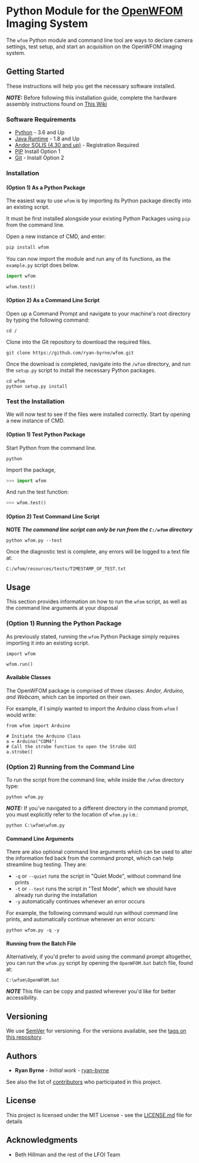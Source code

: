 # Python Module for the [OpenWFOM](https://hillmanlab.zuckermaninstitute.columbia.edu/content/optical-imaging-and-microscopy-development-and-dissemination) Imaging System

The ```wfom``` Python module and command line tool are ways to declare camera settings, test setup, and start an acquisition on the OpenWFOM imaging system.

## Getting Started

These instructions will help you get the necessary software installed.

***NOTE:*** Before following this installation guide, complete the hardware assembly instructions found on [This Wiki](https://github.com/ryan-byrne/wfom/wiki)

### Software Requirements

* [Python](https://www.python.org/downloads/) - 3.6 and Up
* [Java Runtime](https://java.com/en/download/) - 1.8 and Up
* [Andor SOLIS (4.30 and up)](http://www.andor.com/downloads) - Registration Required
* [PIP](https://pip.pypa.io/en/stable/installing/) Install Option 1
* [Git](https://git-scm.com/download/win) - Install Option 2

### Installation

#### (Option 1) As a Python Package

The easiest way to use ```wfom``` is by importing its Python package directly into an existing script.

It must be first installed alongside your existing Python Packages using ```pip``` from the command line.

Open a new instance of CMD, and enter:

``` cmd
pip install wfom
```

You can now import the module and run any of its functions, as the ```example.py``` script does below.

``` python
import wfom

wfom.test()
```

#### (Option 2) As a Command Line Script

Open up a Command Prompt and navigate to your machine's root directory by typing the following command:

```
cd /
```

Clone into the Git repository to download the required files.

```
git clone https://github.com/ryan-byrne/wfom.git
```

Once the download is completed, navigate into the ```/wfom``` directory, and run the ```setup.py``` script
to install the necessary Python packages.

```
cd wfom
python setup.py install
```

### Test the Installation

We will now test to see if the files were installed correctly. Start by opening a new instance of CMD.

#### (Option 1) Test Python Package

Start Python from the command line.

```
python
```

Import the package,

``` python
>>> import wfom
```

And run the test function:

``` python
>>> wfom.test()
```

#### (Option 2) Test Command Line Script

**NOTE** ***The command line script can only be run from the ```C:/wfom``` directory***

```
python wfom.py --test
```

Once the diagnostic test is complete, any errors will be logged to a text file at:

```
C:/wfom/resources/tests/TIMESTAMP_OF_TEST.txt
```

## Usage

This section provides information on how to run the ```wfom``` script, as well as the command line arguments at your disposal

### (Option 1) Running the Python Package

As previously stated, running the ```wfom``` Python Package simply requires importing it into an existing script.

```
import wfom

wfom.run()
```

#### Available Classes

The OpenWFOM package is comprised of three classes: *Andor, Arduino, and Webcam*, which can be imported on their own. 

For example, if I simply wanted to import the Arduino class from ```wfom``` I would write:

```
from wfom import Arduino

# Initiate the Arduino Class
a = Arduino("COM4")
# Call the strobe function to open the Strobe GUI
a.strobe()
```

### (Option 2) Running from the Command Line

To run the script from the command line, while inside the ```/wfom``` directory type:

```
python wfom.py
```

***NOTE:*** If you've navigated to a different directory in the command prompt, you must explicitly refer to the location of ```wfom.py``` i.e.:

```
python C:\wfom\wfom.py
```

#### Command Line Arguments

There are also optional command line arguments which can be used to alter the information fed back from the command prompt, which can help streamline bug testing. They are:

* ```-q``` or ```--quiet``` runs the script in "Quiet Mode", without command line prints
*  ```-t``` or ```--test``` runs the script in "Test Mode", which we should have already run during the installation
*  ```-y``` automatically continues whenever an error occurs

For example, the following command would run without command line prints, and automatically continue whenever an error occurs:

```
python wfom.py -q -y
```

#### Running from the Batch File

Alternatively, if you'd prefer to avoid using the command prompt altogether, you can run the ```wfom.py``` script by opening the ```OpenWFOM.bat``` batch file, found at:

```
C:\wfom\OpenWFOM.bat
```

***NOTE*** This file can be copy and pasted wherever you'd like for better accessibility.

## Versioning

We use [SemVer](http://semver.org/) for versioning. For the versions available, see the [tags on this repository](https://github.com/ryan-byrne/wfom/tags).

## Authors

* **Ryan Byrne** - *Initial work* - [ryan-byrne](https://github.com/ryan-byrne)

See also the list of [contributors](https://github.com/ryan-byrne/wfom/contributors) who participated in this project.

## License

This project is licensed under the MIT License - see the [LICENSE.md](LICENSE.md) file for details

## Acknowledgments

* Beth Hillman and the rest of the LFOI Team
